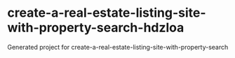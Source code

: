 # create-a-real-estate-listing-site-with-property-search-hdzloa
Generated project for create-a-real-estate-listing-site-with-property-search
